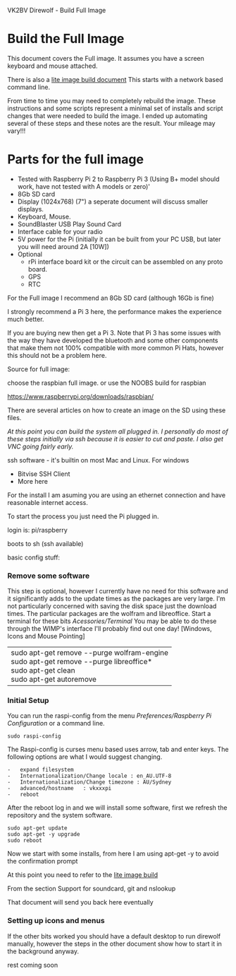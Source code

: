 VK2BV Direwolf - Build Full Image

 

# Build the Full Image

This document covers the Full image. It assumes you have a screen keyboard and mouse attached.

There is also a [lite image build document](https://github.com/sgtsmall/VK2BV_Direwolf/blob/master/docs/VK2BV_direwolflite_build.md) This starts with a network based command line.

From time to time you may need to completely rebuild the image. These instructions and some scripts represent a minimal set of installs and script changes that were needed to build the image. I ended up automating several of these steps and these notes are the result. Your mileage may vary!!!

# Parts for the full image

  - Tested with Raspberry Pi 2 to Raspberry Pi 3 (Using B+ model should work, have not tested with A models or zero)'
  - 8Gb SD card
  - Display (1024x768) (7") a seperate document will discuss smaller displays.
  - Keyboard, Mouse.
  - SoundBlaster USB Play Sound Card
  - Interface cable for your radio
  - 5V power for the Pi (initially it can be built from your PC USB, but later you will need around 2A [10W])
  - Optional
    - rPi interface board kit or the circuit can be assembled on any proto board. 
    - GPS
    - RTC

For the Full image I recommend an 8Gb SD card (although 16Gb is fine)

I strongly recommend a Pi 3 here, the performance makes the experience much better.

If you are buying new then get a Pi 3. Note that Pi 3 has some issues with the way they have developed the bluetooth and some other components that make them not 100% compatible with more common Pi Hats, however this should not be a problem here.

Source for full image:

choose the raspbian full image.
or use the NOOBS build for raspbian

https://www.raspberrypi.org/downloads/raspbian/

There are several articles on how to create an image on the SD using these files.

_At this point you can build the system all plugged in. I personally do most of these steps initially via ssh because it is easier to cut and paste. I also get VNC going fairly early._

ssh software - it's builtin on most Mac and Linux. For windows 
  - Bitvise SSH Client
  - More here


For the install I am asuming you are using an ethernet connection and have reasonable internet access.

To start the process you just need the Pi plugged in.

login is: pi/raspberry

boots to sh (ssh available)

basic config stuff:


### Remove some software
This step is optional, however I currently have no need for this software and it significantly adds to the update times as the packages are very large. I'm not particularly concerned with saving the disk space just the download times.
The particular packages are the wolfram and libreoffice.
Start a terminal for these bits _Acessories/Terminal_ You may be able to do these through the WIMP's interface I'll probably find out one day! [Windows, Icons and Mouse Pointing]
<table>
  <tr>
    <td>sudo apt-get remove --purge wolfram-engine<br>
sudo apt-get remove --purge libreoffice*<br>
sudo apt-get clean<br>
sudo apt-get autoremove<br>
  </tr>
</table>

### Initial Setup

You can run the raspi-config from the menu _Preferences/Raspberry Pi Configuration_ or a command line.

```
sudo raspi-config
```

The Raspi-config is curses menu based uses arrow, tab and enter keys. The following options are what I would suggest changing.  
  
  
    
    -   expand filesystem  
    -   Internationalization/Change locale : en_AU.UTF-8  
    -   Internationalization/Change timezone : AU/Sydney  
    -   advanced/hostname   : vkxxxpi  
    -   reboot  

After the reboot log in and we will install some software, first we refresh the repository and the system software.

```shell
sudo apt-get update
sudo apt-get -y upgrade
sudo reboot
```

Now we start with some installs, from here I am using apt-get -y to avoid the confirmation prompt

At this point you need to refer to the [lite image build](https://github.com/sgtsmall/VK2BV_Direwolf/blob/master/docs/VK2BV_direwolflite_build.md#support-for-soundcard-git-and-nslookup)

From the section 
Support for soundcard, git and nslookup



That document will send you back here eventually


### Setting up icons and menus

If the other bits worked you should have a default desktop to run direwolf manually, however the steps in the other document show how to start it in the background anyway.

rest coming soon

